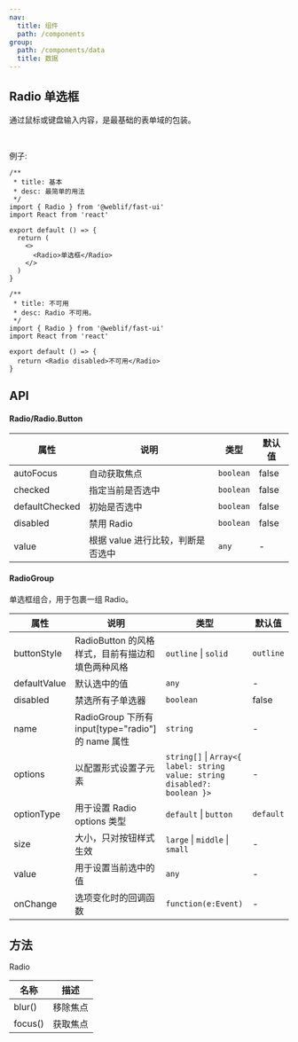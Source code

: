 ```yaml
---
nav:
  title: 组件
  path: /components
group:
  path: /components/data
  title: 数据
---
```


## Radio 单选框

通过鼠标或键盘输入内容，是最基础的表单域的包装。

<br />

例子:

<div class="fu-code-block-row">

<div class="fu-code-block-col-2-1">

```tsx
/**
 * title: 基本
 * desc: 最简单的用法
 */
import { Radio } from '@weblif/fast-ui'
import React from 'react'

export default () => {
  return (
    <>
      <Radio>单选框</Radio>
    </>
  )
}
```

</div>

<div class="fu-code-block-col-2-1">

```tsx
/**
 * title: 不可用
 * desc: Radio 不可用。
 */
import { Radio } from '@weblif/fast-ui'
import React from 'react'

export default () => {
  return <Radio disabled>不可用</Radio>
}
```

</div>
</div>

## API

#### Radio/Radio.Button

| 属性           | 说明                              | 类型      | 默认值 |
| -------------- | --------------------------------- | --------- | ------ |
| autoFocus      | 自动获取焦点                      | `boolean` | false  |
| checked        | 指定当前是否选中                  | `boolean` | false  |
| defaultChecked | 初始是否选中                      | `boolean` | false  |
| disabled       | 禁用 Radio                        | `boolean` | false  |
| value          | 根据 value 进行比较，判断是否选中 | `any`     | -      |

#### RadioGroup

单选框组合，用于包裹一组 Radio。

| 属性         | 说明                                               | 类型                                                                      | 默认值    |
| ------------ | -------------------------------------------------- | ------------------------------------------------------------------------- | --------- |
| buttonStyle  | RadioButton 的风格样式，目前有描边和填色两种风格   | `outline` \| `solid`                                                      | `outline` |
| defaultValue | 默认选中的值                                       | `any`                                                                     | -         |
| disabled     | 禁选所有子单选器                                   | `boolean`                                                                 | false     |
| name         | RadioGroup 下所有 input[type="radio"] 的 name 属性 | `string`                                                                  | -         |
| options      | 以配置形式设置子元素                               | `string[]` \| `Array<{ label: string value: string disabled?: boolean }>` | -         |
| optionType   | 用于设置 Radio options 类型                        | `default` \| `button`                                                     | `default` |
| size         | 大小，只对按钮样式生效                             | `large` \| `middle` \| `small`                                            | -         |
| value        | 用于设置当前选中的值                               | `any`                                                                     | -         |
| onChange     | 选项变化时的回调函数                               | `function(e:Event)`                                                       | -         |

## 方法

Radio

| 名称    | 描述     |
| ------- | -------- |
| blur()  | 移除焦点 |
| focus() | 获取焦点 |

